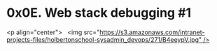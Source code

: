 # 0x0E. Web stack debugging #1 

<p align="center"> 
   <img src="https://s3.amazonaws.com/intranet-projects-files/holbertonschool-sysadmin_devops/271/B4eeypV.jpg" /> 
</p>

